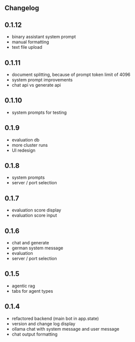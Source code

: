 ## Changelog

## 0.1.12
* binary assistant system prompt
* manual formatting
* text file upload

## 0.1.11
* document splitting, because of prompt token limit of 4096
* system prompt improvements
* chat api vs generate api 

## 0.1.10
* system prompts for testing

## 0.1.9
* evaluation db
* more cluster runs
* UI redesign

## 0.1.8
* system prompts
* server / port selection

## 0.1.7
* evaluation score display
* evaluation score input

## 0.1.6
* chat and generate 
* german system message
* evaluation
* server / port selection 

## 0.1.5

* agentic rag
* tabs for agent types

## 0.1.4 

* refactored backend (main bot in app.state)
* version and change log display
* ollama chat with system message and user message 
* chat output formatting
